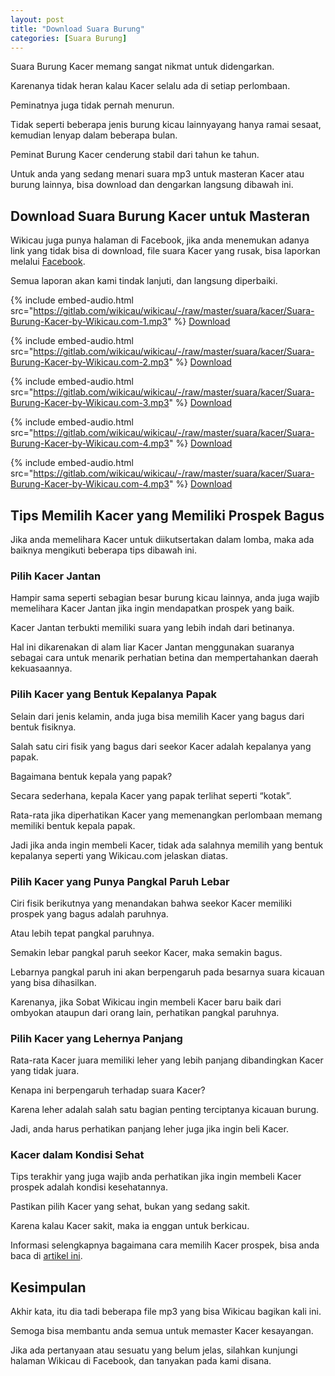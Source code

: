 ```yaml
---
layout: post
title: "Download Suara Burung"
categories: [Suara Burung]
---
```


Suara Burung Kacer memang sangat nikmat untuk didengarkan.

Karenanya tidak heran kalau Kacer selalu ada di setiap perlombaan.

Peminatnya juga tidak pernah menurun.

Tidak seperti beberapa jenis burung kicau lainnyayang hanya ramai sesaat, kemudian lenyap dalam beberapa bulan.

Peminat Burung Kacer cenderung stabil dari tahun ke tahun.

Untuk anda yang sedang menari suara mp3 untuk masteran Kacer atau burung lainnya, bisa download dan dengarkan langsung dibawah ini.

## Download Suara Burung Kacer untuk Masteran

Wikicau juga punya halaman di Facebook, jika anda menemukan adanya link yang tidak bisa di download, file suara Kacer yang rusak, bisa laporkan melalui [Facebook](https://facebook.com/wikicau).

Semua laporan akan kami tindak lanjuti, dan langsung diperbaiki.

{% include embed-audio.html src="https://gitlab.com/wikicau/wikicau/-/raw/master/suara/kacer/Suara-Burung-Kacer-by-Wikicau.com-1.mp3" %}
[Download](https://bit.ly/2L7X1Vm)

{% include embed-audio.html src="https://gitlab.com/wikicau/wikicau/-/raw/master/suara/kacer/Suara-Burung-Kacer-by-Wikicau.com-2.mp3" %}
[Download](https://bit.ly/2x57N6E)

{% include embed-audio.html src="https://gitlab.com/wikicau/wikicau/-/raw/master/suara/kacer/Suara-Burung-Kacer-by-Wikicau.com-3.mp3" %}
[Download](https://bit.ly/2FpowGt)

{% include embed-audio.html src="https://gitlab.com/wikicau/wikicau/-/raw/master/suara/kacer/Suara-Burung-Kacer-by-Wikicau.com-4.mp3" %}
[Download](https://bit.ly/2Xv3oIQ)

{% include embed-audio.html src="https://gitlab.com/wikicau/wikicau/-/raw/master/suara/kacer/Suara-Burung-Kacer-by-Wikicau.com-4.mp3" %}
[Download](https://bit.ly/2WTOQDg)

## Tips Memilih Kacer yang Memiliki Prospek Bagus

Jika anda memelihara Kacer untuk diikutsertakan dalam lomba, maka ada baiknya mengikuti beberapa tips dibawah ini.

### Pilih Kacer Jantan

Hampir sama seperti sebagian besar burung kicau lainnya, anda juga wajib memelihara Kacer Jantan jika ingin mendapatkan prospek yang baik.

Kacer Jantan terbukti memiliki suara yang lebih indah dari betinanya.

Hal ini dikarenakan di alam liar Kacer Jantan menggunakan suaranya sebagai cara untuk menarik perhatian betina dan mempertahankan daerah kekuasaannya.

### Pilih Kacer yang Bentuk Kepalanya Papak

Selain dari jenis kelamin, anda juga bisa memilih Kacer yang bagus dari bentuk fisiknya.

Salah satu ciri fisik yang bagus dari seekor Kacer adalah kepalanya yang papak.

Bagaimana bentuk kepala yang papak?

Secara sederhana, kepala Kacer yang papak terlihat seperti “kotak”.

Rata-rata jika diperhatikan Kacer yang memenangkan perlombaan memang memiliki bentuk kepala papak.

Jadi jika anda ingin membeli Kacer, tidak ada salahnya memilih yang bentuk kepalanya seperti yang Wikicau.com jelaskan diatas.

### Pilih Kacer yang Punya Pangkal Paruh Lebar

Ciri fisik berikutnya yang menandakan bahwa seekor Kacer memiliki prospek yang bagus adalah paruhnya.

Atau lebih tepat pangkal paruhnya.

Semakin lebar pangkal paruh seekor Kacer, maka semakin bagus.

Lebarnya pangkal paruh ini akan berpengaruh pada besarnya suara kicauan yang bisa dihasilkan.

Karenanya, jika Sobat Wikicau ingin membeli Kacer baru baik dari ombyokan ataupun dari orang lain, perhatikan pangkal paruhnya.

### Pilih Kacer yang Lehernya Panjang

Rata-rata Kacer juara memiliki leher yang lebih panjang dibandingkan Kacer yang tidak juara.

Kenapa ini berpengaruh terhadap suara Kacer?

Karena leher adalah salah satu bagian penting terciptanya kicauan burung.

Jadi, anda harus perhatikan panjang leher juga jika ingin beli Kacer.

### Kacer dalam Kondisi Sehat

Tips terakhir yang juga wajib anda perhatikan jika ingin membeli Kacer prospek adalah kondisi kesehatannya.

Pastikan pilih Kacer yang sehat, bukan yang sedang sakit.

Karena kalau Kacer sakit, maka ia enggan untuk berkicau.

Informasi selengkapnya bagaimana cara memilih Kacer prospek, bisa anda baca di [artikel ini](https://wikicau.com/kacer-prospek/).

## Kesimpulan

Akhir kata, itu dia tadi beberapa file mp3 yang bisa Wikicau bagikan kali ini.

Semoga bisa membantu anda semua untuk memaster Kacer kesayangan.

Jika ada pertanyaan atau sesuatu yang belum jelas, silahkan kunjungi halaman Wikicau di Facebook, dan tanyakan pada kami disana.